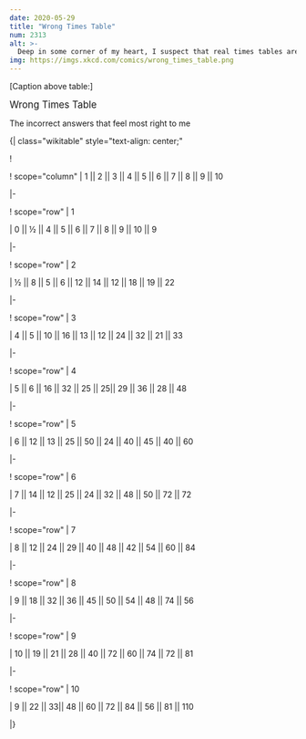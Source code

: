 ```yaml
---
date: 2020-05-29
title: "Wrong Times Table"
num: 2313
alt: >-
  Deep in some corner of my heart, I suspect that real times tables are wrong about 6x7=42 and 8x7=56.
img: https://imgs.xkcd.com/comics/wrong_times_table.png
---
```

[Caption above table:]

<big>Wrong Times Table</big>

The incorrect answers that feel most right to me

{| class="wikitable" style="text-align: center;"

!

! scope="column" | 1  || 2  || 3  || 4  || 5  || 6  || 7  || 8  || 9   || 10

|-

! scope="row" | 1

| 0  || ½  || 4  || 5 || 6  || 7  || 8  || 9  || 10   || 9

|-

! scope="row" | 2

| ½  || 8  || 5  || 6  || 12 || 14 || 12 || 18 || 19  || 22

|-

! scope="row" | 3

| 4  || 5  || 10  || 16 || 13 || 12 || 24 || 32 || 21  || 33

|-

! scope="row" | 4

| 5  || 6  || 16 || 32 || 25 || 25|| 29 || 36 || 28  || 48

|-

! scope="row" | 5

| 6  || 12 || 13 || 25 || 50 || 24 || 40 || 45 || 40  || 60

|-

! scope="row" | 6

| 7  || 14 || 12 || 25 || 24 || 32 || 48 || 50 || 72  || 72

|-

! scope="row" | 7

| 8  || 12 || 24 || 29 || 40 || 48 || 42 || 54 || 60  || 84

|-

! scope="row" | 8

| 9  || 18 || 32 || 36 || 45 || 50 || 54 || 48 || 74  || 56

|-

! scope="row" | 9

| 10  || 19 || 21 || 28 || 40 || 72 || 60 || 74 || 72  || 81

|-

! scope="row" | 10

| 9 || 22 || 33|| 48 || 60 || 72 || 84 || 56 || 81  || 110

|}